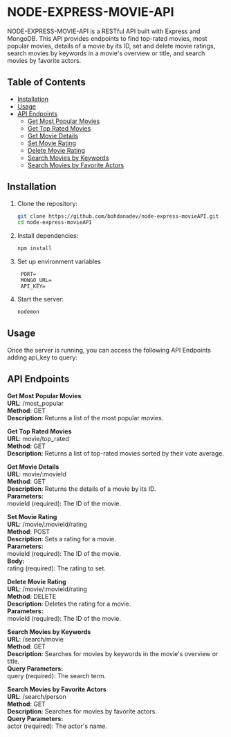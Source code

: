# NODE-EXPRESS-MOVIE-API

NODE-EXPRESS-MOVIE-API is a RESTful API built with Express and MongoDB. This API provides endpoints to find top-rated movies, most popular movies, details of a movie by its ID, set and delete movie ratings, search movies by keywords in a movie's overview or title, and search movies by favorite actors.

## Table of Contents

- [Installation](#installation)
- [Usage](#usage)
- [API Endpoints](#api-endpoints)
  - [Get Most Popular Movies](#get-most-popular-movies)
  - [Get Top Rated Movies](#get-top-rated-movies)
  - [Get Movie Details](#get-movie-details)
  - [Set Movie Rating](#set-movie-rating)
  - [Delete Movie Rating](#delete-movie-rating)
  - [Search Movies by Keywords](#search-movies-by-keywords)
  - [Search Movies by Favorite Actors](#search-movies-by-favorite-actors)

## Installation

1. Clone the repository:
   ```bash
   git clone https://github.com/bohdanadev/node-express-movieAPI.git
   cd node-express-movieAPI
   ```
2. Install dependencies:
   ```bash
   npm install
   ```
3. Set up environment variables 
   ```.env
    PORT=
    MONGO_URL=
    API_KEY=
    ```

4. Start the server:
   ```bash
   nodemon
   ```

## Usage
Once the server is running, you can access the following API Endpoints adding api_key to query:

## API Endpoints

**Get Most Popular Movies**  
**URL**: /most_popular  
**Method**: GET  
**Description**: Returns a list of the most popular movies.  


**Get Top Rated Movies**  
**URL**: movie/top_rated  
**Method**: GET  
**Description**: Returns a list of top-rated movies sorted by their vote average.  


**Get Movie Details**  
**URL**: movie/:movieId  
**Method**: GET  
**Description**: Returns the details of a movie by its ID.  
**Parameters:**    
movieId (required): The ID of the movie.  


**Set Movie Rating**  
**URL**: /movie/:movieId/rating  
**Method**: POST  
**Description**: Sets a rating for a movie.  
**Parameters:**  
movieId (required): The ID of the movie.  
**Body:**  
rating (required): The rating to set.  


**Delete Movie Rating**  
**URL**: /movie/:movieId/rating  
**Method**: DELETE  
**Description**: Deletes the rating for a movie.  
**Parameters:**  
movieId (required): The ID of the movie.  


**Search Movies by Keywords**  
**URL**: /search/movie  
**Method**: GET  
**Description**: Searches for movies by keywords in the movie's overview or title.  
**Query Parameters:**  
query (required): The search term.  


**Search Movies by Favorite Actors**  
**URL**: /search/person  
**Method**: GET  
**Description**: Searches for movies by favorite actors.  
**Query Parameters:**  
actor (required): The actor's name.  
